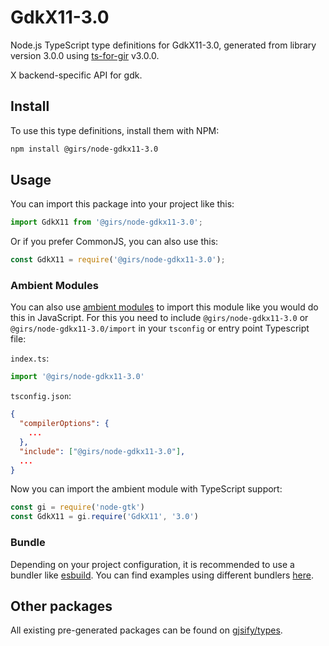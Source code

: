 
# GdkX11-3.0

Node.js TypeScript type definitions for GdkX11-3.0, generated from library version 3.0.0 using [ts-for-gir](https://github.com/gjsify/ts-for-gir) v3.0.0.

X backend-specific API for gdk.

## Install

To use this type definitions, install them with NPM:
```bash
npm install @girs/node-gdkx11-3.0
```

## Usage

You can import this package into your project like this:
```ts
import GdkX11 from '@girs/node-gdkx11-3.0';
```

Or if you prefer CommonJS, you can also use this:
```ts
const GdkX11 = require('@girs/node-gdkx11-3.0');
```

### Ambient Modules

You can also use [ambient modules](https://github.com/gjsify/ts-for-gir/tree/main/packages/cli#ambient-modules) to import this module like you would do this in JavaScript.
For this you need to include `@girs/node-gdkx11-3.0` or `@girs/node-gdkx11-3.0/import` in your `tsconfig` or entry point Typescript file:

`index.ts`:
```ts
import '@girs/node-gdkx11-3.0'
```

`tsconfig.json`:
```json
{
  "compilerOptions": {
    ...
  },
  "include": ["@girs/node-gdkx11-3.0"],
  ...
}
```

Now you can import the ambient module with TypeScript support: 

```ts
const gi = require('node-gtk')
const GdkX11 = gi.require('GdkX11', '3.0')
```


### Bundle

Depending on your project configuration, it is recommended to use a bundler like [esbuild](https://esbuild.github.io/). You can find examples using different bundlers [here](https://github.com/gjsify/ts-for-gir/tree/main/examples).

## Other packages

All existing pre-generated packages can be found on [gjsify/types](https://github.com/gjsify/types).

